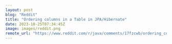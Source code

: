 ```yaml
---
layout: post
blog: "Reddit"
title: "Ordering columns in a Table in JPA/Hibernate"
date: 2023-10-25T07:34:45Z
image: images/reddit.png
remote_url: "https://www.reddit.com/r/java/comments/17fzcwb/ordering_columns_in_a_table_in_jpahibernate/"
---
```

